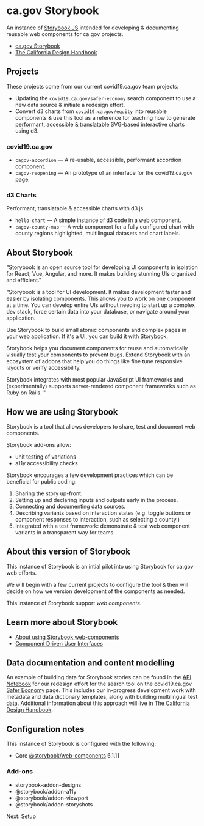 # ca.gov Storybook

An instance of [Storybook JS](https://storybook.js.org/) intended for developing & documenting reusable web components for ca.gov projects.

* [ca.gov Storybook](https://wonderful-plant-07a82e81e.azurestaticapps.net)
* [The California Design Handbook](https://cagov.github.io/covid19.ca.gov-site-handbook/)

## Projects

These projects come from our current covid19.ca.gov team projects:

* Updating the `covid19.ca.gov/safer-economy` search component to use a new data source & initiate a redesign effort.
* Convert d3 charts from `covid19.ca.gov/equity` into reusable components & use this tool as a reference for teaching how to generate performant, accessible & translatable SVG-based interactive charts using d3.

### covid19.ca.gov

* `cagov-accordion` — A re-usable, accessible, performant accordion component.
* `cagov-reopening` — An prototype of an interface for the covid19.ca.gov page.

### d3 Charts

Performant, translatable & accessible charts with d3.js

* `hello-chart` — A simple instance of d3 code in a web component.
* `cagov-county-map` — A web component for a fully configured chart with county regions highlighted, multilingual datasets and chart labels.

## About Storybook
"Storybook is an open source tool for developing UI components in isolation for React, Vue, Angular, and more. It makes building stunning UIs organized and efficient."

"Storybook is a tool for UI development. It makes development faster and easier by isolating components. This allows you to work on one component at a time. You can develop entire UIs without needing to start up a complex dev stack, force certain data into your database, or navigate around your application.

Use Storybook to build small atomic components and complex pages in your web application. If it's a UI, you can build it with Storybook.

Storybook helps you document components for reuse and automatically visually test your components to prevent bugs. Extend Storybook with an ecosystem of addons that help you do things like fine tune responsive layouts or verify accessibility.

Storybook integrates with most popular JavaScript UI frameworks and (experimentally) supports server-rendered component frameworks such as Ruby on Rails.
"

## How we are using Storybook
Storybook is a tool that allows developers to share, test and document web components.

Storybook add-ons allow:

* unit testing of variations
* a11y accessibility checks

Storybook encourages a few development practices which can be beneficial for public coding:

1. Sharing the story up-front.
2. Setting up and declaring inputs and outputs early in the process.
3. Connecting and documenting data sources.
4. Describing variants based on interaction states (e.g. toggle buttons or component responses to interaction, such as selecting a county.)
5. Integrated with a test framework: demonstrate & test web component variants in a transparent way for teams.

## About this version of Storybook
This instance of Storybook is an intial pilot into using Storybook for ca.gov web efforts.

We will begin with a few current projects to configure the tool & then will decide on how we version development of the components as needed.

This instance of Storybook support _*web components*_.

## Learn more about Storybook

* [About using Storybook web-components](https://storybook.js.org/docs/web-components/get-started/introduction)
* [Component Driven User Interfaces](https://www.componentdriven.org/)

## Data documentation and content modelling
An example of building data for Storybook stories can be found in the [API Notebook](https://github.com/cagov/storybook-ca-gov/stories/web-components/cagov-reopening/api-notebook/README.md) for our redesign effort for the search tool on the covid19.ca.gov [Safer Economy](https://covid19.ca.gov/safer-economy) page. This includes our in-progress development work with metadata and data dictionary templates, along with building multilingual test data. Additional information about this approach will live in [The California Design Handbook](https://cagov.github.io/covid19.ca.gov-site-handbook/).

## Configuration notes
This instance of Storybook is configured with the following:

* Core [@storybook/web-components](https://www.npmjs.com/package/@storybook/web-components) 6.1.11

### Add-ons

* storybook-addon-designs
* @storybook/addon-a11y
* @storybook/addon-viewport
* @storybook/addon-storyshots

Next: [Setup](SETUP.md)
